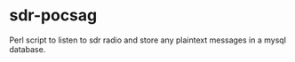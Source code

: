 # sdr-pocsag
Perl script to listen to sdr radio and store any plaintext messages in a mysql database.
